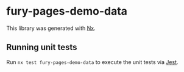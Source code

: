 # fury-pages-demo-data

This library was generated with [Nx](https://nx.dev).


## Running unit tests

Run `nx test fury-pages-demo-data` to execute the unit tests via [Jest](https://jestjs.io).


